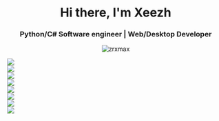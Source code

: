 <h1 align="center">Hi there, I'm Xeezh</h1>
<h3 align="center">Python/C# Software engineer | Web/Desktop Developer</h3>

<p align="center"> <img src="https://komarev.com/ghpvc/?username=xeezh&color=blueviolet&style=for-the-badge&abbreviated=true" alt="zrxmax" /> </p>

<div class="table">
  <a href="https://www.linux.org/" target="blank">
    <img src="https://pngimg.com/uploads/linux/linux_PNG1.png"/>
  </a>
  <a href="https://www.linux.org/" target="blank">
    <img src="https://pngimg.com/uploads/linux/linux_PNG1.png"/>
  </a>
  <a href="https://www.linux.org/" target="blank">
    <img src="https://pngimg.com/uploads/linux/linux_PNG1.png"/>
  </a>
  <a href="https://www.linux.org/" target="blank">
    <img src="https://pngimg.com/uploads/linux/linux_PNG1.png"/>
  </a>
  <a href="https://www.linux.org/" target="blank">
    <img src="https://pngimg.com/uploads/linux/linux_PNG1.png"/>
  </a>
  <a href="https://www.linux.org/" target="blank">
    <img src="https://pngimg.com/uploads/linux/linux_PNG1.png"/>
  </a>
  <a href="https://www.linux.org/" target="blank">
    <img src="https://pngimg.com/uploads/linux/linux_PNG1.png"/>
  </a>
  <a href="https://www.linux.org/" target="blank">
    <img src="https://pngimg.com/uploads/linux/linux_PNG1.png"/>
  </a>
</div>


<style>
  .table {
    display: inline-grid;
    grid-template-columns: 25%, 25%, 25%, 25%;
    grid-template-rows: 25%, 25%, 25%, 25%;
  }
</style>
